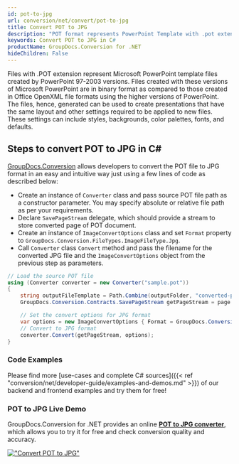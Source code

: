 ```yaml
---
id: pot-to-jpg
url: conversion/net/convert/pot-to-jpg
title: Convert POT to JPG
description: "POT format represents PowerPoint Template with .pot extension. Learn how to convert POT to JPG file programmatically in C# language using GroupDocs.Conversion for .NET library."
keywords: Convert POT to JPG in C#
productName: GroupDocs.Conversion for .NET
hideChildren: False
---
```


Files with .POT extension represent Microsoft PowerPoint template files created by PowerPoint 97-2003 versions. Files created with these versions of Microsoft PowerPoint are in binary format as compared to those created in Office OpenXML file formats using the higher versions of PowerPoint. The files, hence, generated can be used to create presentations that have the same layout and other settings required to be applied to new files. These settings can include styles, backgrounds, color palettes, fonts, and defaults.

## Steps to convert POT to JPG in C#

[GroupDocs.Conversion](https://products.groupdocs.com/conversion/net) allows developers to convert the POT file to JPG format in an easy and intuitive way just using a few lines of code as described below:

* Create an instance of `Converter` class and pass source POT file path as a constructor parameter. You may specify absolute or relative file path as per your requirements. 
* Declare `SavePageStream` delegate, which should provide a stream to store converted page of POT document.
* Create an instance of `ImageConvertOptions` class and set `Format` property to `GroupDocs.Conversion.FileTypes.ImageFileType.Jpg`.
* Call `Converter` class `Convert` method and pass the filename for the converted JPG file and the `ImageConvertOptions` object from the previous step as parameters.

```csharp
// Load the source POT file
using (Converter converter = new Converter("sample.pot"))
{
    string outputFileTemplate = Path.Combine(outputFolder, "converted-page-{0}.jpg");
    GroupDocs.Conversion.Contracts.SavePageStream getPageStream = page => new FileStream(string.Format(outputFileTemplate, page), FileMode.Create);

    // Set the convert options for JPG format
    var options = new ImageConvertOptions { Format = GroupDocs.Conversion.FileTypes.ImageFileType.Jpg };   
    // Convert to JPG format
    converter.Convert(getPageStream, options);
}
```

### Code Examples

Please find more [use-cases and complete C# sources]({{< ref "conversion/net/developer-guide/examples-and-demos.md" >}}) of our backend and frontend examples and try them for free!

### POT to JPG Live Demo

GroupDocs.Conversion for .NET provides an online [**POT to JPG converter**](https://products.groupdocs.app/conversion/pot-to-jpg), which allows you to try it for free and check conversion quality and accuracy.

[!["Convert POT to JPG"](conversion/net/images/convert-to-jpg/convert-pot-to-jpg.png)](https://products.groupdocs.app/conversion/pot-to-jpg)